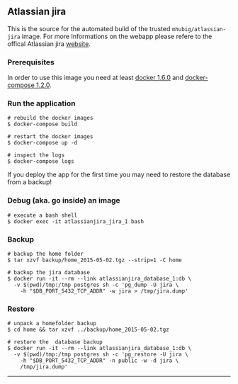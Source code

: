 ## Atlassian jira

This is the source for the automated build of the trusted `mhubig/atlassian-jira`
image. For more Informations on the webapp please refere to the offical Atlassian jira
[website][1].

### Prerequisites

In order to use this image you need at least [docker 1.6.0][2] and [docker-compose 1.2.0][3].

### Run the application

    # rebuild the docker images
    $ docker-compose build

    # restart the docker images
    $ docker-compose up -d

    # inspect the logs
    $ docker-compose logs

If you deploy the app for the first time you may need to restore the database from a backup!

### Debug (aka. go inside) an image

    # execute a bash shell
    $ docker exec -it atlassianjira_jira_1 bash

### Backup

    # backup the home folder
    $ tar xzvf backup/home_2015-05-02.tgz --strip=1 -C home

    # backup the jira database
    $ docker run -it --rm --link atlassianjira_database_1:db \
      -v $(pwd)/tmp:/tmp postgres sh -c 'pg_dump -U jira \
        -h "$DB_PORT_5432_TCP_ADDR" -w jira > /tmp/jira.dump'

### Restore

    # unpack a homefolder backup
    $ cd home && tar xzvf ../backup/home_2015-05-02.tgz

    # restore the  database backup
    $ docker run -it --rm --link atlassianjira_database_1:db \
      -v $(pwd)/tmp:/tmp postgres sh -c 'pg_restore -U jira \
        -h "$DB_PORT_5432_TCP_ADDR" -n public -w -d jira \
        /tmp/jira.dump'

---
[1]: https://www.atlassian.com/software/jira
[2]: https://docs.docker.com/installation
[3]: https://docs.docker.com/compose
